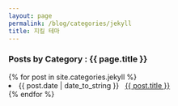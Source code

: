 ```yaml
---
layout: page
permalink: /blog/categories/jekyll
title: 지킬 테마
---
```

 
<h3> Posts by Category : {{ page.title }} </h3>

<div class="card no-margin">
{% for post in site.categories.jekyll %}
 <li class="category-posts"><span>{{ post.date | date_to_string }}</span> &nbsp; <a class="no-br" href="{{ post.url }}">{{ post.title }}</a></li>
{% endfor %}
</div>